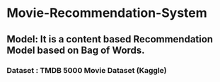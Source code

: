 # Movie-Recommendation-System


## Model: It is a content based Recommendation Model based on Bag of Words.
### Dataset : TMDB 5000 Movie Dataset (Kaggle)

